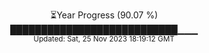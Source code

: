 <p align="center">
⏳Year Progress (90.07 %) <br>
███████████████████████████▁▁▁ <br>
<sub>Updated: Sat, 25 Nov 2023 18:19:12 GMT</sub>
</p>

